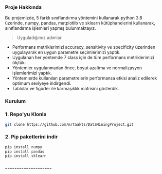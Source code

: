 ### Proje Hakkında

Bu projemizde, 5 farklı sınıflandırma yöntemini kullanarak python 3.8 üzerinde, numpy, pandas, matplotlib ve sklearn kütüphanelerini kullanarak, sınıflandırma işlemleri yapmış bulunmaktayız.

> Uyguladığımız adımlar

- Performans metriklerimizi accuracy, sensitivity ve specificity üzerinden uygulayarak en uygun parametre seçimlerimizi yaptık.
- Uygulanan her yöntemde 7 class için de tüm performans metriklerimizi ölçtük.
- Yöntemler uygulanmadan önce, boyut azaltma ve normalizasyon işlemlerimizi yaptık.
- Yöntemlerde kullanılan parametrelerin performansa etkisi analiz edilerek optimum seviyeye indirgendi.
- Tablolar ve figürler ile karmaşıklık matrisini gösterdik.

### Kurulum

### 1. Repo'yu Klonla
```sh
git clone https://github.com/mrtaakts/DataMiningProject.git
```
### 2. Pip paketlerini indir
```sh
pip install numpy
pip install pandas
pip install sklearn
```

### --------------------

